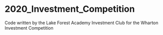 # 2020_Investment_Competition

Code written by the Lake Forest Academy Investment Club for the Wharton Investment Competition
